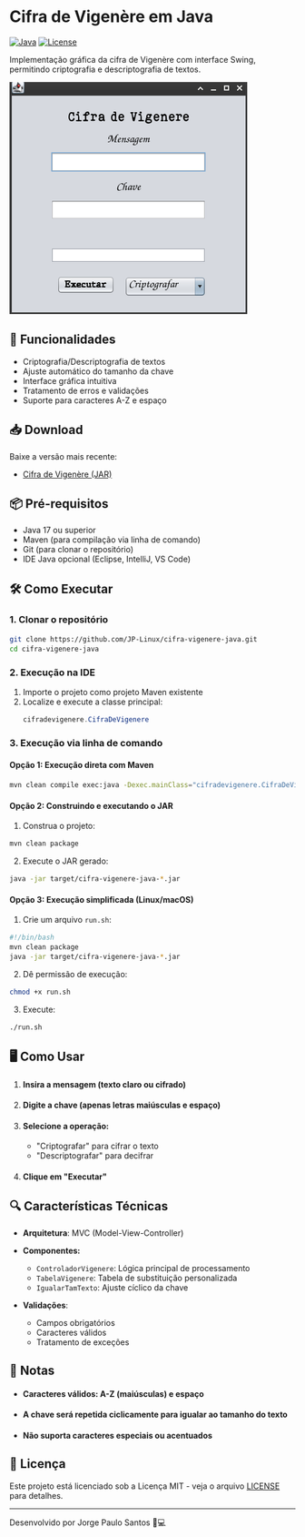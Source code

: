 # Cifra de Vigenère em Java

[![Java](https://img.shields.io/badge/Java-17%2B-blue.svg)](https://java.com)
[![License](https://img.shields.io/badge/License-MIT-green.svg)](https://opensource.org/licenses/MIT)

Implementação gráfica da cifra de Vigenère com interface Swing, permitindo criptografia e descriptografia de textos.

![Interface Vigenere](gif/Vigenere.gif) 

## 🚀 Funcionalidades

- Criptografia/Descriptografia de textos
- Ajuste automático do tamanho da chave
- Interface gráfica intuitiva
- Tratamento de erros e validações
- Suporte para caracteres A-Z e espaço

## 📥 Download

Baixe a versão mais recente:
- [Cifra de Vigenère (JAR)](https://github.com/JP-Linux/cifra-vigenere-java/releases/download/v1.0.0/cifra-vigenere-java-1.0.0.jar)

## 📦 Pré-requisitos

- Java 17 ou superior
- Maven (para compilação via linha de comando)
- Git (para clonar o repositório)
- IDE Java opcional (Eclipse, IntelliJ, VS Code)

## 🛠️ Como Executar

### 1. Clonar o repositório
```bash
git clone https://github.com/JP-Linux/cifra-vigenere-java.git
cd cifra-vigenere-java
```

### 2. Execução na IDE
1. Importe o projeto como projeto Maven existente
2. Localize e execute a classe principal:
   ```java
   cifradevigenere.CifraDeVigenere
   ```

### 3. Execução via linha de comando

#### Opção 1: Execução direta com Maven
```sh
mvn clean compile exec:java -Dexec.mainClass="cifradevigenere.CifraDeVigenere"
```

#### Opção 2: Construindo e executando o JAR
1. Construa o projeto:
```sh
mvn clean package
```

2. Execute o JAR gerado:
```sh
java -jar target/cifra-vigenere-java-*.jar
```

#### Opção 3: Execução simplificada (Linux/macOS)
1. Crie um arquivo `run.sh`:
```bash
#!/bin/bash
mvn clean package
java -jar target/cifra-vigenere-java-*.jar
```

2. Dê permissão de execução:
```bash
chmod +x run.sh
```

3. Execute:
```bash
./run.sh
```


## 🖥️ Como Usar

1. #### Insira a mensagem (texto claro ou cifrado)

2. #### Digite a chave (apenas letras maiúsculas e espaço)

3. #### Selecione a operação:

   - "Criptografar" para cifrar o texto
   - "Descriptografar" para decifrar

4. #### Clique em "Executar"

## 🔍 Características Técnicas

- **Arquitetura**: MVC (Model-View-Controller)
- **Componentes:**
  - `ControladorVigenere`: Lógica principal de processamento
  - `TabelaVigenere`: Tabela de substituição personalizada
  - `IgualarTamTexto`: Ajuste cíclico da chave

- **Validações**:
  - Campos obrigatórios
  - Caracteres válidos
  - Tratamento de exceções

## 📌 Notas

- #### Caracteres válidos: A-Z (maiúsculas) e espaço

- #### A chave será repetida ciclicamente para igualar ao tamanho do texto

- #### Não suporta caracteres especiais ou acentuados

## 📄 Licença

Este projeto está licenciado sob a Licença MIT - veja o arquivo [LICENSE](LICENSE) para detalhes.

---

Desenvolvido por Jorge Paulo Santos 👨💻

